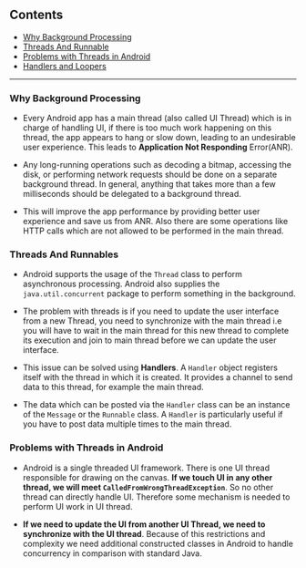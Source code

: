 ## Contents
 * [Why Background Processing](#why-background-processing)
 * [Threads And Runnable](#threads-and-runnable)
 * [Problems with Threads in Android](#problems-with-threads-in-android)
 * [Handlers and Loopers](#handlers-and-loopers)
 
 

 ------------------------------------------------------------------
 ### Why Background Processing

* Every Android app has a main thread (also called UI Thread) which is in charge of handling UI, if there is too much work happening on this thread, the app appears to hang or slow down, leading to an undesirable user experience. This leads to **Application Not Responding** Error(ANR).

* Any long-running operations such as decoding a bitmap, accessing the disk, or performing network requests should be done on a separate background thread. In general, anything that takes more than a few milliseconds should be delegated to a background thread.

* This will improve the app performance by providing better user experience and save us from ANR. Also there are some operations like HTTP calls which are not allowed to be performed in the main thread.

### Threads And Runnables

* Android supports the usage of the ```Thread``` class to perform asynchronous processing. Android also supplies the ```java.util.concurrent``` package to perform something in the background. 

* The problem with threads is if you need to update the user interface from a new Thread, you need to synchronize with the main thread i.e you will have to wait in the main thread for this new thread to complete its execution and join to main thread before we can update the user interface. 

* This issue can be solved using **Handlers**. A ```Handler``` object registers itself with the thread in which it is created. It provides a channel to send data to this thread, for example the main thread. 

* The data which can be posted via the ```Handler``` class can be an instance of the ```Message``` or the ```Runnable``` class. A ```Handler``` is particularly useful if you have to post data multiple times to the main thread.

 ### Problems with Threads in Android
 
 * Android is a single threaded UI framework. There is one UI thread responsible for drawing on the canvas. **If we touch UI in any other thread, we will meet ```CalledFromWrongThreadException```**. So no other thread can directly handle UI. Therefore some mechanism is needed to perform UI work in UI thread. 
 
 * **If we need to update the UI from another UI Thread, we need to synchronize with the UI thread**. Because of this restrictions and complexity we need additional constructed classes in Android to handle concurrency in comparison with standard Java.
 
 
